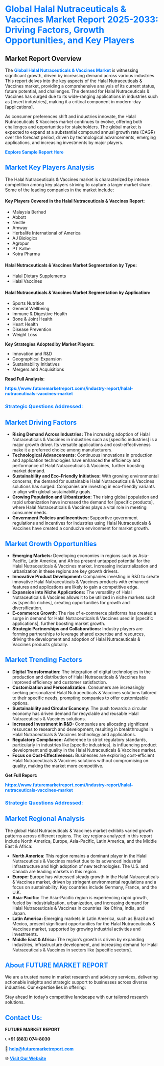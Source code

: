 <h1 style="color: #007BFF;">Global Halal Nutraceuticals & Vaccines Market Report 2025-2033: Driving Factors, Growth Opportunities, and Key Players</h1>

<section id="overview">
<h2>Market Report Overview</h2>
<p>The <a href="https://www.futuremarketreport.com//industry-report/halal-nutraceuticals-vaccines-market" style="color: #007BFF; text-decoration: none;"><strong>Global Halal Nutraceuticals & Vaccines Market</strong></a> is witnessing significant growth, driven by increasing demand across various industries. This report delves into the key aspects of the Halal Nutraceuticals & Vaccines market, providing a comprehensive analysis of its current status, future potential, and challenges. The demand for Halal Nutraceuticals & Vaccines has surged due to its wide-ranging applications in industries such as [insert industries], making it a critical component in modern-day [applications].</p>
<p>As consumer preferences shift and industries innovate, the Halal Nutraceuticals & Vaccines market continues to evolve, offering both challenges and opportunities for stakeholders. The global market is expected to expand at a substantial compound annual growth rate (CAGR) over the forecast period, driven by technological advancements, emerging applications, and increasing investments by major players.</p>
</section>

<section id="overview">
<p><a href="https://www.futuremarketreport.com//request-sample/reportId=54373" style="color: #007BFF; text-decoration: none;"><strong>Explore Sample Report Here</strong></a></p>
</section>

<section id="key-players">
<h2 style="color: #007BFF;">Market Key Players Analysis</h2>
<p>The Halal Nutraceuticals & Vaccines market is characterized by intense competition among key players striving to capture a larger market share. Some of the leading companies in the market include:</p>
<h4>Key Players Covered in the Halal Nutraceuticals & Vaccines Report:</h4>
<ul><li>Malaysia Berhad</li><li>Abbott</li><li>Nestle</li><li>Amway</li><li>Herbalife International of America</li><li>AJ Biologics</li><li>Agropur</li><li>PT Kalbe</li><li>Kotra Pharma</li></ul>
<h4>Halal Nutraceuticals & Vaccines Market Segmentation by Type:</h4>
<ul><li>Halal Dietary Supplements</li><li>Halal Vaccines</li></ul>

<h4>Halal Nutraceuticals & Vaccines Market Segmentation by Application:</h4>
<ul><li>Sports Nutrition</li><li>General Wellbeing</li><li>Immune &amp; Digestive Health</li><li>Bone &amp; Joint Health</li><li>Heart Health</li><li>Disease Prevention</li><li>Weight Loss</li></ul>
<p><strong>Key Strategies Adopted by Market Players:</strong></p>
<ul>
<li>Innovation and R&D</li>
<li>Geographical Expansion</li>
<li>Sustainability Initiatives</li>
<li>Mergers and Acquisitions</li>
</ul>
</section>

<section>
<p><strong>Read Full Analysis: </strong></p><a href="https://www.futuremarketreport.com//industry-report/halal-nutraceuticals-vaccines-market" style="color: #007BFF; text-decoration: none;"><strong>https://www.futuremarketreport.com//industry-report/halal-nutraceuticals-vaccines-market</strong></a>
<h3 style="color: #007BFF;">Strategic Questions Addressed:</h3>
</section>

<section id="driving-factors">
<h2 style="color: #007BFF;">Market Driving Factors</h2>
<ul>
<li><strong>Rising Demand Across Industries:</strong> The increasing adoption of Halal Nutraceuticals & Vaccines in industries such as [specific industries] is a major growth driver. Its versatile applications and cost-effectiveness make it a preferred choice among manufacturers.</li>
<li><strong>Technological Advancements:</strong> Continuous innovations in production and application technologies have enhanced the efficiency and performance of Halal Nutraceuticals & Vaccines, further boosting market demand.</li>
<li><strong>Sustainability and Eco-Friendly Initiatives:</strong> With growing environmental concerns, the demand for sustainable Halal Nutraceuticals & Vaccines solutions has surged. Companies are investing in eco-friendly variants to align with global sustainability goals.</li>
<li><strong>Growing Population and Urbanization:</strong> The rising global population and rapid urbanization have increased the demand for [specific products], where Halal Nutraceuticals & Vaccines plays a vital role in meeting consumer needs.</li>
<li><strong>Government Policies and Incentives:</strong> Supportive government regulations and incentives for industries using Halal Nutraceuticals & Vaccines have created a conducive environment for market growth.</li>
</ul>
</section>

<section id="growth-opportunities">
<h2 style="color: #007BFF;">Market Growth Opportunities</h2>
<ul>
<li><strong>Emerging Markets:</strong> Developing economies in regions such as Asia-Pacific, Latin America, and Africa present untapped potential for the Halal Nutraceuticals & Vaccines market. Increasing industrialization and urbanization in these regions are key growth drivers.</li>
<li><strong>Innovative Product Development:</strong> Companies investing in R&D to create innovative Halal Nutraceuticals & Vaccines products with enhanced features and applications are likely to gain a competitive edge.</li>
<li><strong>Expansion into Niche Applications:</strong> The versatility of Halal Nutraceuticals & Vaccines allows it to be utilized in niche markets such as [specific niches], creating opportunities for growth and diversification.</li>
<li><strong>E-commerce Growth:</strong> The rise of e-commerce platforms has created a surge in demand for Halal Nutraceuticals & Vaccines used in [specific applications], further boosting market growth.</li>
<li><strong>Strategic Partnerships and Collaborations:</strong> Industry players are forming partnerships to leverage shared expertise and resources, driving the development and adoption of Halal Nutraceuticals & Vaccines products globally.</li>
</ul>
</section>

<section id="trending-factors">
<h2 style="color: #007BFF;">Market Trending Factors</h2>
<ul>
<li><strong>Digital Transformation:</strong> The integration of digital technologies in the production and distribution of Halal Nutraceuticals & Vaccines has improved efficiency and customer satisfaction.</li>
<li><strong>Customization and Personalization:</strong> Consumers are increasingly seeking personalized Halal Nutraceuticals & Vaccines solutions tailored to their specific needs, prompting companies to offer customizable options.</li>
<li><strong>Sustainability and Circular Economy:</strong> The push towards a circular economy has driven demand for recyclable and reusable Halal Nutraceuticals & Vaccines solutions.</li>
<li><strong>Increased Investment in R&D:</strong> Companies are allocating significant resources to research and development, resulting in breakthroughs in Halal Nutraceuticals & Vaccines technology and applications.</li>
<li><strong>Regulatory Compliance:</strong> Adherence to strict regulatory standards, particularly in industries like [specific industries], is influencing product development and quality in the Halal Nutraceuticals & Vaccines market.</li>
<li><strong>Focus on Cost-Effectiveness:</strong> Businesses are exploring cost-efficient Halal Nutraceuticals & Vaccines solutions without compromising on quality, making the market more competitive.</li>
</ul>
</section>

<section>
<p><strong>Get Full Report: </strong></p><a href="https://www.futuremarketreport.com//industry-report/halal-nutraceuticals-vaccines-market" style="color: #007BFF; text-decoration: none;"><strong>https://www.futuremarketreport.com//industry-report/halal-nutraceuticals-vaccines-market</strong></a>
<h3 style="color: #007BFF;">Strategic Questions Addressed:</h3>
</section>


<section id="regional-analysis">
<h2 style="color: #007BFF;">Market Regional Analysis</h2>
<p>The global Halal Nutraceuticals & Vaccines market exhibits varied growth patterns across different regions. The key regions analyzed in this report include North America, Europe, Asia-Pacific, Latin America, and the Middle East & Africa:</p>
<ul>
<li><strong>North America:</strong> This region remains a dominant player in the Halal Nutraceuticals & Vaccines market due to its advanced industrial infrastructure and high adoption of new technologies. The U.S. and Canada are leading markets in this region.</li>
<li><strong>Europe:</strong> Europe has witnessed steady growth in the Halal Nutraceuticals & Vaccines market, driven by stringent environmental regulations and a focus on sustainability. Key countries include Germany, France, and the U.K.</li>
<li><strong>Asia-Pacific:</strong> The Asia-Pacific region is experiencing rapid growth, fueled by industrialization, urbanization, and increasing demand for Halal Nutraceuticals & Vaccines in countries like China, India, and Japan.</li>
<li><strong>Latin America:</strong> Emerging markets in Latin America, such as Brazil and Mexico, present significant opportunities for the Halal Nutraceuticals & Vaccines market, supported by growing industrial activities and investments.</li>
<li><strong>Middle East & Africa:</strong> The region’s growth is driven by expanding industries, infrastructure development, and increasing demand for Halal Nutraceuticals & Vaccines in sectors like [specific sectors].</li>
</ul>
</section>

<footer>
<h2 style="color: #007BFF;">About FUTURE MARKET REPORT</h2>
<p>We are a trusted name in market research and advisory services, delivering actionable insights and strategic support to businesses across diverse industries. Our expertise lies in offering:</p>

<p>Stay ahead in today’s competitive landscape with our tailored research solutions.</p>

<h2 style="color: #007BFF;">Contact Us:</h2>
<p><strong>FUTURE MARKET REPORT</strong></p>
<p>📞 <strong>+91 (883) 074-8030</strong></p>
<p>📧 <strong><a href="mailto:help@futuremarketreport.com" style="color: #007BFF;">help@futuremarketreport.com</a></strong></p>
<p>🌐 <strong><a href="https://www.futuremarketreport.com/" style="color: #007BFF;">Visit Our Website</a></strong></p>
</footer>